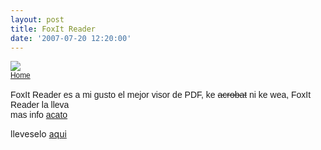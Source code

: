 ```yaml
---
layout: post
title: FoxIt Reader
date: '2007-07-20 12:20:00'
---
```



[![](http://bp2.blogger.com/_WLj4OeHg5Rg/RqD_avvafyI/AAAAAAAAAAc/t3WC0bBUFSg/s320/Foxit+Reader.png)](http://bp2.blogger.com/_WLj4OeHg5Rg/RqD_avvafyI/AAAAAAAAAAc/t3WC0bBUFSg/s1600-h/Foxit+Reader.png)  
<span style="font-family:arial;">[<span style="font-size:85%;">Home  
</span>](http://www.foxitsoftware.com/pdf/rd_intro.php)  
FoxIt Reader es a mi gusto el mejor visor de PDF, ke <strike>acrobat</strike> ni ke wea, FoxIt Reader la lleva  
mas info [acato](http://en.wikipedia.org/wiki/Foxit)</span>

lleveselo [aqui](http://www.gigasize.com/get.php/-1099851914/FoxIt_Reader_by_debianman.rar)


